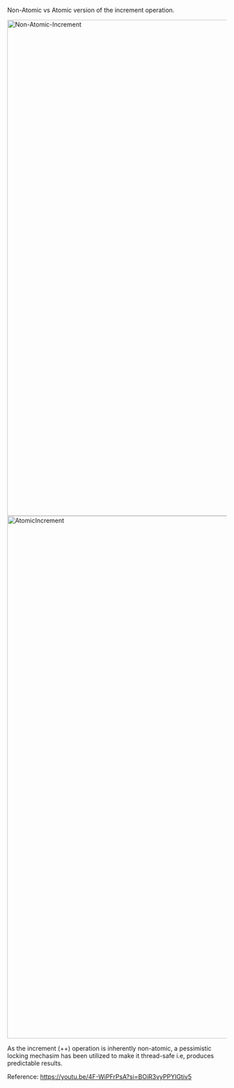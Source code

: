 Non-Atomic vs Atomic version of the increment operation.

<img width="1138" alt="Non-Atomic-Increment" src="https://github.com/siddartha999/Atomic-Increment/assets/37662337/a7987d9a-fde2-48b7-b74d-fdd3f1155d42">

<img width="1199" alt="AtomicIncrement" src="https://github.com/siddartha999/Atomic-Increment/assets/37662337/cd80821c-76c2-43ba-be6d-20bc55a2005c">


As the increment (++) operation is inherently non-atomic, a pessimistic locking mechasim has been utilized to make it thread-safe i.e, produces predictable results.

Reference: https://youtu.be/4F-WiPFrPsA?si=BOiR3vyPPYIGtiv5
